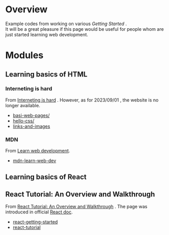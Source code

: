 # Overview

Example codes from working on various _Getting Started_ .  
It will be a great pleasure if this page would be useful for people whom are just started learning web development.

# Modules

## Learning basics of HTML

### Interneting is hard

From [Interneting is hard](https://internetingishard.com/) .  However, as for 2023/09/01 , the website is no longer available.

* [basi-web-pages/](basic-web-pages)
* [hello-css/](hello-css)
* [links-and-images](links-and-images)

### MDN

From [Learn web development](https://developer.mozilla.org/en-US/docs/Learn).

* [mdn-learn-web-dev](mdn-learn-web-dev)

## Learning basics of React

## React Tutorial: An Overview and Walkthrough

From [React Tutorial: An Overview and Walkthrough](https://www.taniarascia.com/getting-started-with-react/) .  The page was introduced in official [React doc](https://legacy.reactjs.org/docs/getting-started.html#react-for-beginners). 

* [react-getting-started](react-getting-started)
* [react-tutorial](react-tutorial)